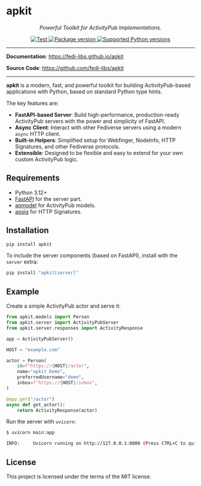 <style>
.md-content .md-typeset h1 { display: none; }
</style>

<p align="center">
  <h1>apkit</h1>
</p>
<p align="center">
    <em>Powerful Toolkit for ActivityPub Implementations.</em>
</p>
<p align="center">
<a href="https://github.com/fedi-libs/apkit/actions/workflows/publish.yml" target="_blank">
    <img src="https://github.com/fedi-libs/apkit/actions/workflows/publish.yml/badge.svg" alt="Test">
</a>
<a href="https://pypi.org/project/apkit" target="_blank">
    <img src="https://img.shields.io/pypi/v/apkit.svg" alt="Package version">
</a>
<a href="https://pypi.org/project/apkit" target="_blank">
    <img src="https://img.shields.io/pypi/pyversions/apkit.svg" alt="Supported Python versions">
</a>
</p>

---

**Documentation**: <a href="https://fedi-libs.github.io/apkit" target="_blank">https://fedi-libs.github.io/apkit</a>

**Source Code**: <a href="https://github.com/fedi-libs/apkit" target="_blank">https://github.com/fedi-libs/apkit</a>

---

**apkit** is a modern, fast, and powerful toolkit for building ActivityPub-based applications with Python, based on standard Python type hints.

The key features are:

* **FastAPI-based Server**: Build high-performance, production-ready ActivityPub servers with the power and simplicity of FastAPI.
* **Async Client**: Interact with other Fediverse servers using a modern `async` HTTP client.
* **Built-in Helpers**: Simplified setup for Webfinger, NodeInfo, HTTP Signatures, and other Fediverse protocols.
* **Extensible**: Designed to be flexible and easy to extend for your own custom ActivityPub logic.

## Requirements

* Python 3.12+
* [FastAPI](https://fastapi.tiangolo.com/) for the server part.
* [apmodel](https://github.com/fedi-libs/apmodel) for ActivityPub models.
* [apsig](https://github.com/fedi-libs/apsig) for HTTP Signatures.

## Installation

```bash
pip install apkit
```

To include the server components (based on FastAPI), install with the `server` extra:

```bash
pip install "apkit[server]"
```

## Example

Create a simple ActivityPub actor and serve it:

```python
from apkit.models import Person
from apkit.server import ActivityPubServer
from apkit.server.responses import ActivityResponse

app = ActivityPubServer()

HOST = "example.com"

actor = Person(
    id=f"https://{HOST}/actor",
    name="apkit Demo",
    preferredUsername="demo",
    inbox=f"https://{HOST}/inbox",
)

@app.get("/actor")
async def get_actor():
    return ActivityResponse(actor)

```

Run the server with `uvicorn`:

```bash
$ uvicorn main:app

INFO:     Uvicorn running on http://127.0.0.1:8000 (Press CTRL+C to quit)
```

## License

This project is licensed under the terms of the MIT license.
